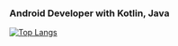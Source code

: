 ### Android Developer with Kotlin, Java


[![Top Langs](https://github-readme-stats.vercel.app/api/top-langs/?username=tommy226&layout=compact)](https://github.com/anuraghazra/github-readme-stats)
